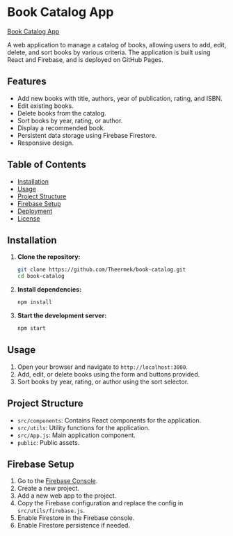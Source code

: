 # Book Catalog App

[Book Catalog App](https://theermek.github.io/book-catalog/)

A web application to manage a catalog of books, allowing users to add, edit, delete, and sort books by various criteria. The application is built using React and Firebase, and is deployed on GitHub Pages.

## Features

- Add new books with title, authors, year of publication, rating, and ISBN.
- Edit existing books.
- Delete books from the catalog.
- Sort books by year, rating, or author.
- Display a recommended book.
- Persistent data storage using Firebase Firestore.
- Responsive design.

## Table of Contents

- [Installation](#installation)
- [Usage](#usage)
- [Project Structure](#project-structure)
- [Firebase Setup](#firebase-setup)
- [Deployment](#deployment)
- [License](#license)

## Installation

1. **Clone the repository:**

    ```bash
    git clone https://github.com/Theermek/book-catalog.git
    cd book-catalog
    ```

2. **Install dependencies:**

    ```bash
    npm install
    ```

3. **Start the development server:**

    ```bash
    npm start
    ```

## Usage

1. Open your browser and navigate to `http://localhost:3000`.
2. Add, edit, or delete books using the form and buttons provided.
3. Sort books by year, rating, or author using the sort selector.

## Project Structure

- `src/components`: Contains React components for the application.
- `src/utils`: Utility functions for the application.
- `src/App.js`: Main application component.
- `public`: Public assets.

## Firebase Setup

1. Go to the [Firebase Console](https://console.firebase.google.com/).
2. Create a new project.
3. Add a new web app to the project.
4. Copy the Firebase configuration and replace the config in `src/utils/firebase.js`.
5. Enable Firestore in the Firebase console.
6. Enable Firestore persistence if needed.
